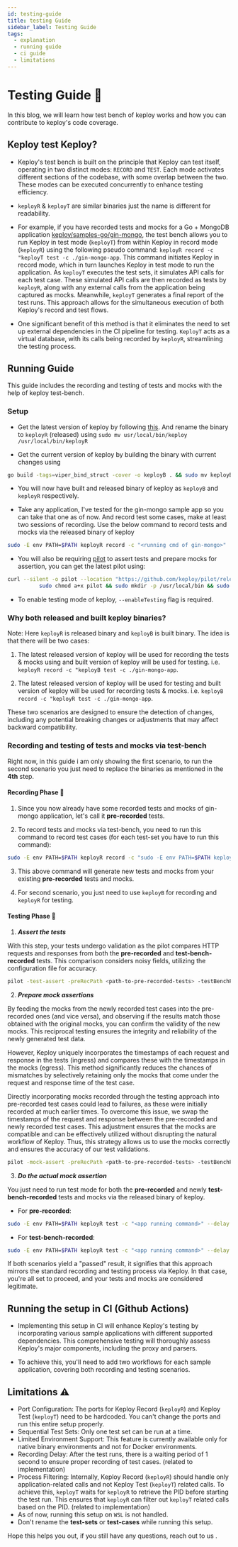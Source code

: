 ```yaml
---
id: testing-guide
title: testing Guide
sidebar_label: Testing Guide
tags:
  - explanation
  - running guide
  - ci guide
  - limitations
---
```


# Testing Guide 🧪

In this blog, we will learn how test bench of keploy works and how you can contribute to keploy's code coverage.

## Keploy test Keploy?

- Keploy's test bench is built on the principle that Keploy can test itself, operating in two distinct modes: `RECORD` and `TEST`. Each mode activates different sections of the codebase, with some overlap between the two. These modes can be executed concurrently to enhance testing efficiency.

- `keployR` & `keployT` are similar binaries just the name is different for readability.

- For example, if you have recorded tests and mocks for a Go + MongoDB application [keploy/samples-go/gin-mongo](https://github.com/keploy/samples-go/tree/native-linux/gin-mongo), the test bench allows you to run Keploy in test mode (`keployT`) from within Keploy in record mode (`keployR`) using the following pseudo command: `keployR record -c "keployT test -c ./gin-mongo-app`. This command initiates Keploy in record mode, which in turn launches Keploy in test mode to run the application. As `keployT` executes the test sets, it simulates API calls for each test case. These simulated API calls are then recorded as tests by `keployR`, along with any external calls from the application being captured as mocks. Meanwhile, `keployT` generates a final report of the test runs. This approach allows for the simultaneous execution of both Keploy's record and test flows.

- One significant benefit of this method is that it eliminates the need to set up external dependencies in the CI pipeline for testing. `KeployT` acts as a virtual database, with its calls being recorded by `keployR`, streamlining the testing process.

## Running Guide

This guide includes the recording and testing of tests and mocks with the help of keploy test-bench.

### Setup

- Get the latest version of keploy by following [this](https://github.com/keploy/keploy?tab=readme-ov-file#-quick-installation). And rename the binary to `keployR` (released) using `sudo mv usr/local/bin/keploy /usr/local/bin/keployR`

- Get the current version of keploy by building the binary with current changes using

```bash
go build -tags=viper_bind_struct -cover -o keployB . && sudo mv keployB /usr/local/bin/keployB
```

- You will now have built and released binary of keploy as `keployB` and `keployR` respectively.

- Take any application, I've tested for the gin-mongo sample app so you can take that one as of now. And record test some cases, make at least two sessions of recording. Use the below command to record tests and mocks via the released binary of keploy

```bash
sudo -E env PATH=$PATH keployR record -c "<running cmd of gin-mongo>"
```

- You will also be requiring [pilot](https://github.com/keploy/pilot) to assert tests and prepare mocks for assertion, you can get the latest pilot using:

```bash
curl --silent -o pilot --location "https://github.com/keploy/pilot/releases/latest/download/pilot_linux_amd64" &&
          sudo chmod a+x pilot && sudo mkdir -p /usr/local/bin && sudo mv pilot /usr/local/bin
```

- To enable testing mode of keploy, `--enableTesting` flag is required.

### Why both released and built keploy binaries?

Note: Here `keployR` is released binary and `keployB` is built binary.
The idea is that there will be two cases:

1. The latest released version of keploy will be used for recording the tests & mocks using and built version of keploy will be used for testing.
   i.e. `keployR record -c "keployB test -c ./gin-mongo-app`.

2. The latest released version of keploy will be used for testing and built version of keploy will be used for recording tests & mocks.
   i.e. `keployB record -c "keployR test -c ./gin-mongo-app`.

These two scenarios are designed to ensure the detection of changes, including any potential breaking changes or adjustments that may affect backward compatibility.

### Recording and testing of tests and mocks via test-bench

Right now, in this guide i am only showing the first scenario, to run the second scenario you just need to replace the binaries as mentioned in the **4th** step.

#### Recording Phase 🎥

1. Since you now already have some recorded tests and mocks of gin-mongo application, let's call it **pre-recorded** tests.

2. To record tests and mocks via test-bench, you need to run this command to record test cases (for each test-set you have to run this command):

```bash
sudo -E env PATH=$PATH keployR record -c "sudo -E env PATH=$PATH keployB test -c '<binary of gin-mongo>' --proxyPort 56789 --dnsPort 46789  --delay=<delay> --testsets <test-set-id> --configPath '<config-path>' --path '<path-to-pre-recorded-tests>' --enableTesting --generateGithubActions=false" --path "./test-bench/" --proxyPort=36789 --dnsPort 26789 --configPath '<config-path>' --enableTesting --generateGithubActions=false
```

3. This above command will generate new tests and mocks from your existing **pre-recorded** tests and mocks.

4. For second scenario, you just need to use `keployB` for recording and `keployR` for testing.

#### Testing Phase 🧪

1. **_Assert the tests_**

With this step, your tests undergo validation as the pilot compares HTTP requests and responses from both the **pre-recorded** and **test-bench-recorded** tests. This comparison considers noisy fields, utilizing the configuration file for accuracy.

```bash
pilot -test-assert -preRecPath <path-to-pre-recorded-tests> -testBenchPath ./test-bench -configPath <path-to-config-file>
```

2. **_Prepare mock assertions_**

By feeding the mocks from the newly recorded test cases into the pre-recorded ones (and vice versa), and observing if the results match those obtained with the original mocks, you can confirm the validity of the new mocks. This reciprocal testing ensures the integrity and reliability of the newly generated test data.

However, Keploy uniquely incorporates the timestamps of each request and response in the tests (ingress) and compares these with the timestamps in the mocks (egress). This method significantly reduces the chances of mismatches by selectively retaining only the mocks that come under the request and response time of the test case.

Directly incorporating mocks recorded through the testing approach into pre-recorded test cases could lead to failures, as these were initially recorded at much earlier times. To overcome this issue, we swap the timestamps of the request and response between the pre-recorded and newly recorded test cases. This adjustment ensures that the mocks are compatible and can be effectively utilized without disrupting the natural workflow of Keploy. Thus, this strategy allows us to use the mocks correctly and ensures the accuracy of our test validations.

```bash
pilot -mock-assert -preRecPath <path-to-pre-recorded-tests> -testBenchPath ./test-bench -configPath <path-to-config-file>
```

3. **_Do the actual mock assertion_**

You just need to run test mode for both the **pre-recorded** and newly **test-bench-recorded** tests and mocks via the released binary of keploy.

- For **pre-recorded**:

```bash
sudo -E env PATH=$PATH keployR test -c "<app running command>" --delay <app delay> --path "<path-to-pre-recorded-tests>" --generateGithubActions=false
```

- For **test-bench-recorded**:

```bash
sudo -E env PATH=$PATH keployR test -c "<app running command>" --delay <app delay> --path "./test-bench" --generateGithubActions=false
```

If both scenarios yield a "passed" result, it signifies that this approach mirrors the standard recording and testing process via Keploy. In that case, you're all set to proceed, and your tests and mocks are considered legitimate.

## Running the setup in CI (Github Actions)

- Implementing this setup in CI will enhance Keploy's testing by incorporating various sample applications with different supported dependencies. This comprehensive testing will thoroughly assess Keploy's major components, including the proxy and parsers.

- To achieve this, you'll need to add two workflows for each sample application, covering both recording and testing scenarios.

## Limitations ⚠️

- Port Configuration: The ports for Keploy Record (`keployR`) and Keploy Test (`keployT`) need to be hardcoded. You can't change the ports and run this entire setup properly.
- Sequential Test Sets: Only one test set can be run at a time.
- Limited Environment Support: This feature is currently available only for native binary environments and not for Docker environments.
- Recording Delay: After the test runs, there is a waiting period of 1 second to ensure proper recording of test cases. (related to implementation)
- Process Filtering: Internally, Keploy Record (`keployR`) should handle only application-related calls and not Keploy Test (`keployT`) related calls. To achieve this, `keployT` waits for `keployR` to retrieve the PID before starting the test run. This ensures that `keployR` can filter out `keployT` related calls based on the PID. (related to implementation)
- As of now, running this setup on `WSL` is not handled.
- Don't rename the **test-sets** or **test-cases** while running this setup.

<!-- To understand the internals you can refer to this [blog](blog link). -->

Hope this helps you out, if you still have any questions, reach out to us .
